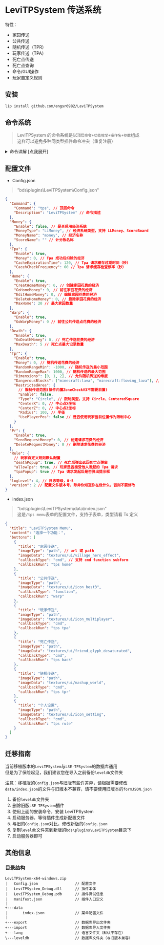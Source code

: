 # LeviTPSystem 传送系统

特性：
- 家园传送
- 公共传送
- 随机传送（TPR）
- 玩家传送（TPA）
- 死亡点传送
- 死亡点查询
- 命令/GUI操作
- 玩家自定义规则

## 安装

```bash
lip install github.com/engsr6982/LeviTPSystem
```

## 命令系统

> LeviTPSystem 的命令系统是以`顶层命令+功能枚举+操作名+参数`组成  
> 这样可以避免多种同类型插件命令冲突（重复注册）

<details>
  <summary>命令详解 [点我展开]</summary>

> 注意: 插件默认注册的顶层命令为`tps`, 如有修改请将下文的`tps`换成你修改后的顶层命令

- 家 命令

`/tps home` 家园传送点 GUI（玩家）

`/tps home add <name: string>` 添加一个家（玩家）

`/tps home del <name: string>` 删除一个家（玩家）

`/tps home go <name: string>` 前往家（玩家）

`/tps home list` 列出所有家（玩家）

- 公共传送点命令

`/tps warp` 公共传送点 GUI（玩家）

`/tps warp add <name: string>` 添加一个公共传送点（权限组允许）（玩家）

`/tps warp del <name: string>` 删除一个公共传送点（权限组允许）（玩家）

`/tps warp go <name: string>` 前往公共传送点（玩家）

`/tps warp list` 列出所有公共传送点（玩家）

- Tpa 命令

`/tps tpa` 打开 Tpa GUI（玩家）

`/tps tpa accept` 接受一个 Tpa 请求（玩家）

`/tps tpa deny` 拒绝一个 Tpa 请求（玩家）

`/tps tpa here <player: target>` 发起 Tpa 将目标玩家传送到我这（玩家）

`/tps tpa to <player: target>` 发起 Tpa 传送到目标玩家（玩家）

- 数据库命令

`/tps leveldb del <键1> [键2]` 删除数据库指定键下的数据（控制台）

`/tps leveldb export` 导出当前数据库的所有数据（控制台）

`/tps leveldb import [旧数据模式: boolean]` 将 导出的数据/旧版本数据 导入数据库（控制台）

`/tps leveldb list [键1] [键2]` 列出所有键（控制台）

- 控制台命令

`/tps reload` 重载配置文件（控制台）

- 其他

`/tps` 和 `/tps menu`打开主菜单（玩家）

`/tps mgr` 打开管理 GUI（插件 OP）

`/tps back` 返回死亡点 GUI（玩家）

`/tps death` 查询死亡信息（玩家）

`/tps pr` 打开 Pr GUI（玩家）

`/tps rule` 打开规则配置（玩家）

`/tps tpr` 随机传送 GUI（玩家）

</details>

## 配置文件

- Config.json

> "bds\plugins\LeviTPSystem\Config.json"

```json
{
  "Command": {
    "Command": "tps", // 顶层命令
    "Description": "LeviTPSystem" // 命令描述
  },
  "Money": {
    "Enable": false, // 是否启用经济系统
    "MoneyType": "LLMoney", // 经济系统类型，支持 LLMoney、ScoreBoard
    "MoneyName": "money", // 经济名称
    "ScoreName": "" // 计分板名称
  },
  "Tpa": {
    "Enable": true,
    "Money": 0, // Tpa 成功后扣除的经济
    "CacheExpirationTime": 120, // Tpa 请求缓存过期时间（秒）
    "CacehCheckFrequency": 60 // Tpa 请求缓存检查频率（秒）
  },
  "Home": {
    "Enable": true,
    "CreatHomeMoney": 0, // 创建家园花费的经济
    "GoHomeMoney": 0, // 前往家园花费的经济
    "EditHomeMoney": 0, // 编辑家园花费的经济
    "DeleteHomeMoney": 0, // 删除家园花费的经济
    "MaxHome": 20 // 最大家园数量
  },
  "Warp": {
    "Enable": true,
    "GoWarpMoney": 0 // 前往公共传送点花费的经济
  },
  "Death": {
    "Enable": true,
    "GoDeathMoney": 0, // 死亡传送花费的经济
    "MaxDeath": 5 // 死亡点最大记录数量
  },
  "Tpr": {
    "Enable": true,
    "Money": 0, // 随机传送花费的经济
    "RandomRangeMin": -1000, // 随机传送的最小范围
    "RandomRangeMax": 1000, // 随机传送的最大范围
    "Dimensions": [0, 1, 2], // 允许随机传送的维度
    "DangerousBlocks": ["minecraft:lava", "minecraft:flowing_lava"], // 危险方块列表，落脚点是这些方块则传送失败
    "RestrictedArea": {
      // 限制传送范围(插件内置ZoneCheckV3不需要前置)
      "Enable": false,
      "Type": "Circle", // 限制类型，支持 Circle、CenteredSquare
      "CenterX": 0, // 中心点X坐标
      "CenterZ": 0, // 中心点Z坐标
      "Radius": 100, // 半径
      "UsePlayerPos": false // 是否使用玩家当前位置作为限制中心
    }
  },
  "Pr": {
    "Enable": true,
    "SendRequestMoney": 0, // 创建请求花费的经济
    "DeleteRequestMoney": 0 // 删除请求花费的经济
  },
  "Rule": {
    // 玩家自定义规则默认配置
    "deathPopup": true, // 死亡后弹出返回死亡点弹窗
    "allowTpa": true, // 玩家是否接受他人发起的 Tpa 请求
    "tpaPopup": true // Tpa 请求发起后是否弹出提示框
  },
  "logLevel": 4, // 日志等级，0-5
  "version": 2 // 配置文件版本号，除非你知道你在做什么，否则不要修改
}
```

- index.json

> "bds\plugins\LeviTPSystem\data\index.json"  
> 这是`/tps menu`表单的配置文件，支持子表单，类型请看 Ts 定义

```json
{
  "title": "LeviTPSystem Menu",
  "content": "选择一个功能：",
  "buttons": [
    {
      "title": "家园传送",
      "imageType": "path", // url 或 path
      "imageData": "textures/ui/village_hero_effect",
      "callbackType": "cmd", // 支持 cmd function subform
      "callbackRun": "tps home"
    },
    {
      "title": "公共传送",
      "imageType": "path",
      "imageData": "textures/ui/icon_best3",
      "callbackType": "function",
      "callbackRun": "warp"
    },
    {
      "title": "玩家传送",
      "imageType": "path",
      "imageData": "textures/ui/icon_multiplayer",
      "callbackType": "cmd",
      "callbackRun": "tps tpa"
    },
    {
      "title": "死亡传送",
      "imageType": "path",
      "imageData": "textures/ui/friend_glyph_desaturated",
      "callbackType": "cmd",
      "callbackRun": "tps back"
    },
    {
      "title": "随机传送",
      "imageType": "path",
      "imageData": "textures/ui/mashup_world",
      "callbackType": "cmd",
      "callbackRun": "tps tpr"
    },
    {
      "title": "个人设置",
      "imageType": "path",
      "imageData": "textures/ui/icon_setting",
      "callbackType": "cmd",
      "callbackRun": "tps rule"
    }
  ]
}
```

## 迁移指南

当前移植版本的`LeviTPSystem`与`LSE-TPSystem`的数据库通用  
但是为了保险起见，我们建议您在导入之前备份`leveldb`文件夹

注意：移植版的`Config.json`与旧版有些许差异，请根据需要修改
`data/index.json`的文件与旧版本不兼容，请不要使用旧版本的`formJSON.json`

1. 备份`leveldb`文件夹
2. 删除旧版`LSE-TPSystem`插件
3. 使用上面的安装命令，安装 LeviTPSystem
4. 启动服务器，等待插件生成新配置文件
5. 与旧的`Config.json`对比，修改新版的`Config.json`
6. 复制`leveldb`文件夹到新版的`bds\plugins\LeviTPSystem`目录下
7. 启动服务器即可

## 其他信息

### 目录结构

```floder
LeviTPSystem-x64-windows.zip
|   Config.json                 // 配置文件
|   LeviTPSystem_Debug.dll      // 插件本体
|   LeviTPSystem_Debug.pdb      // 插件调试信息
|   manifest.json               // 插件入口定义
|
+---data
|       index.json              // 菜单配置文件
|
+---export                      // 数据库导出文件夹
+---import                      // 数据库导入文件夹
+---lang                        // 语言文件夹（默认不存在）
\---leveldb                     // 数据库文件夹（与旧版本兼容）
```
